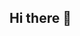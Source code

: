 ## Hi there 👋

<!--
I am Vi, this is my first GitHub account!

Here are some ideas to get you started:

- 🔭 I’m currently working on a project in this plataform 
- 🌱 I’m currently learning on Alura
- 👯 I’m looking to collaborate on ...
- 🤔 I’m looking for help with ...
- 💬 Ask me about ...
- 📫 How to reach me: 00001096630473sp@al.educacao.sp.gov.br
- 😄 Pronouns: she/her
- ⚡ Fun fact: I play instruments
-->
